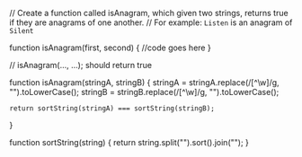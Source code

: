 // Create a function called isAnagram, which given two strings, returns true if they are anagrams of one another.
// For example: `Listen` is an anagram of `Silent`

function isAnagram(first, second) {
  //code goes here
}

// isAnagram(..., ...); should return true

 function isAnagram(stringA, stringB) {
    stringA = stringA.replace(/[^\w]/g, "").toLowerCase();
    stringB = stringB.replace(/[^\w]/g, "").toLowerCase();

    return sortString(stringA) === sortString(stringB);
  }

   function sortString(string) {
    return string.split("").sort().join("");
  }
